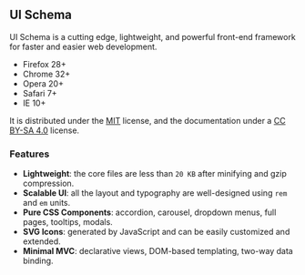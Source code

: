 ## UI Schema

UI Schema is a cutting edge, lightweight, and powerful front-end framework for faster and easier web development.

* Firefox 28+
* Chrome 32+
* Opera 20+
* Safari 7+
* IE 10+

It is distributed under the [MIT][mit] license, and the documentation under a [CC BY-SA 4.0][cc-by-sa] license.

[mit]: https://github.com/arxitics/ui-schema/blob/master/LICENSE
[cc-by-sa]: http://creativecommons.org/licenses/by-sa/4.0

### Features

* **Lightweight**: the core files are less than `20 KB` after minifying and gzip compression.
* **Scalable UI**: all the layout and typography are well-designed using `rem` and `em` units.
* **Pure CSS Components**: accordion, carousel, dropdown menus, full pages, tooltips, modals.
* **SVG Icons**: generated by JavaScript and can be easily customized and extended.
* **Minimal MVC**: declarative views, DOM-based templating, two-way data binding.
